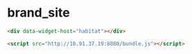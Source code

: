 # brand_site
 
```html
<div data-widget-host="habitat"></div>

<script src="http://10.91.37.19:8080/bundle.js"></script> 

```